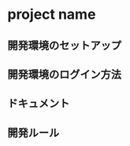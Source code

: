 # project name <!-- バッジ -->

## 開発環境のセットアップ

<!--
  clone コマンド
  hostの設定
  立上げに必要なコマンド
-->

## 開発環境のログイン方法

<!--
  URL
  ログインアカウント情報
-->

## ドキュメント

<!-- ドキュメントへのリンク -->

## 開発ルール

<!-- 開発ルールへのリンク -->

<!-- その他
  便利コマンド集
  credentialの更新方法
  プロジェクト特有の注意点
-->
